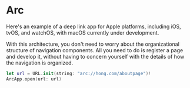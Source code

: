 # Arc

Here's an example of a deep link app for Apple platforms, including iOS, tvOS, and watchOS, with macOS currently under development.

With this architecture, you don't need to worry about the organizational structure of navigation components. All you need to do is register a page and develop it, without having to concern yourself with the details of how the navigation is organized.

```Swift
let url = URL.init(string: "arc://hong.com/aboutpage")!
ArcApp.open(url: url)
```

